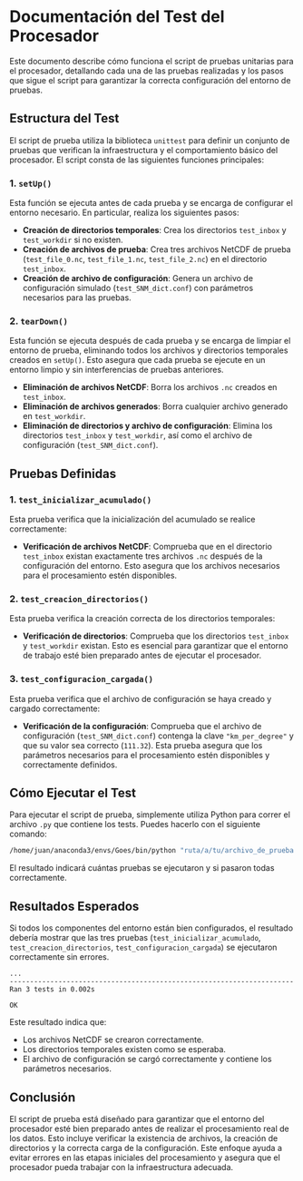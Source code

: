 # Documentación del Test del Procesador

Este documento describe cómo funciona el script de pruebas unitarias para el procesador, detallando cada una de las pruebas realizadas y los pasos que sigue el script para garantizar la correcta configuración del entorno de pruebas.

## Estructura del Test
El script de prueba utiliza la biblioteca `unittest` para definir un conjunto de pruebas que verifican la infraestructura y el comportamiento básico del procesador. El script consta de las siguientes funciones principales:

### 1. `setUp()`
Esta función se ejecuta antes de cada prueba y se encarga de configurar el entorno necesario. En particular, realiza los siguientes pasos:
- **Creación de directorios temporales**: Crea los directorios `test_inbox` y `test_workdir` si no existen.
- **Creación de archivos de prueba**: Crea tres archivos NetCDF de prueba (`test_file_0.nc`, `test_file_1.nc`, `test_file_2.nc`) en el directorio `test_inbox`.
- **Creación de archivo de configuración**: Genera un archivo de configuración simulado (`test_SNM_dict.conf`) con parámetros necesarios para las pruebas.

### 2. `tearDown()`
Esta función se ejecuta después de cada prueba y se encarga de limpiar el entorno de prueba, eliminando todos los archivos y directorios temporales creados en `setUp()`. Esto asegura que cada prueba se ejecute en un entorno limpio y sin interferencias de pruebas anteriores.

- **Eliminación de archivos NetCDF**: Borra los archivos `.nc` creados en `test_inbox`.
- **Eliminación de archivos generados**: Borra cualquier archivo generado en `test_workdir`.
- **Eliminación de directorios y archivo de configuración**: Elimina los directorios `test_inbox` y `test_workdir`, así como el archivo de configuración (`test_SNM_dict.conf`).

## Pruebas Definidas

### 1. `test_inicializar_acumulado()`
Esta prueba verifica que la inicialización del acumulado se realice correctamente:
- **Verificación de archivos NetCDF**: Comprueba que en el directorio `test_inbox` existan exactamente tres archivos `.nc` después de la configuración del entorno. Esto asegura que los archivos necesarios para el procesamiento estén disponibles.

### 2. `test_creacion_directorios()`
Esta prueba verifica la creación correcta de los directorios temporales:
- **Verificación de directorios**: Comprueba que los directorios `test_inbox` y `test_workdir` existan. Esto es esencial para garantizar que el entorno de trabajo esté bien preparado antes de ejecutar el procesador.

### 3. `test_configuracion_cargada()`
Esta prueba verifica que el archivo de configuración se haya creado y cargado correctamente:
- **Verificación de la configuración**: Comprueba que el archivo de configuración (`test_SNM_dict.conf`) contenga la clave `"km_per_degree"` y que su valor sea correcto (`111.32`). Esta prueba asegura que los parámetros necesarios para el procesamiento estén disponibles y correctamente definidos.

## Cómo Ejecutar el Test
Para ejecutar el script de prueba, simplemente utiliza Python para correr el archivo `.py` que contiene los tests. Puedes hacerlo con el siguiente comando:

```bash
/home/juan/anaconda3/envs/Goes/bin/python "ruta/a/tu/archivo_de_prueba.py"
```

El resultado indicará cuántas pruebas se ejecutaron y si pasaron todas correctamente.

## Resultados Esperados
Si todos los componentes del entorno están bien configurados, el resultado debería mostrar que las tres pruebas (`test_inicializar_acumulado`, `test_creacion_directorios`, `test_configuracion_cargada`) se ejecutaron correctamente sin errores.

```text
...
----------------------------------------------------------------------
Ran 3 tests in 0.002s

OK
```

Este resultado indica que:
- Los archivos NetCDF se crearon correctamente.
- Los directorios temporales existen como se esperaba.
- El archivo de configuración se cargó correctamente y contiene los parámetros necesarios.

## Conclusión
El script de prueba está diseñado para garantizar que el entorno del procesador esté bien preparado antes de realizar el procesamiento real de los datos. Esto incluye verificar la existencia de archivos, la creación de directorios y la correcta carga de la configuración. Este enfoque ayuda a evitar errores en las etapas iniciales del procesamiento y asegura que el procesador pueda trabajar con la infraestructura adecuada.



